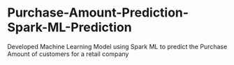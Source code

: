 # Purchase-Amount-Prediction-Spark-ML-Prediction
Developed Machine Learning Model using Spark ML to predict the Purchase Amount of customers for a retail company
